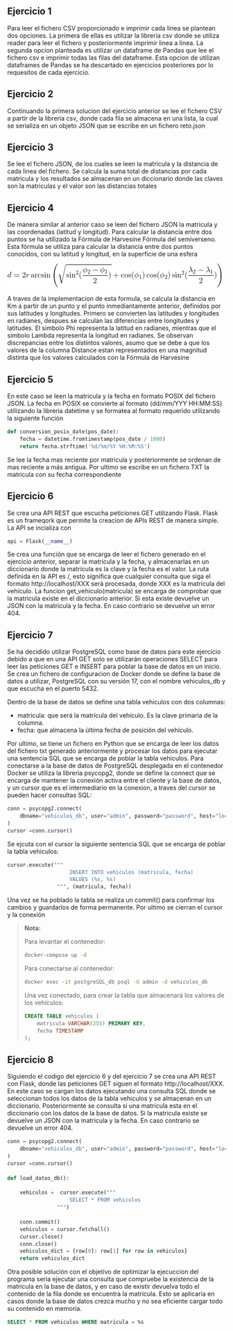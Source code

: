## Ejercicio 1
Para leer el fichero CSV proporcionado e imprimir cada linea se plantean dos opciones. La primera
de ellas es utilizar la libreria csv donde se utiliza reader para leer el fichero y posteriormente imprimir linea a linea. La segunda opcion planteada es utilizar un dataframe de Pandas que lee el fichero csv e imprimir todas las filas del dataframe. Esta opcion de utilizan dataframes de Pandas se ha descartado en ejercicios posteriores por lo requesitos de cada ejercicio.

## Ejercicio 2
Continuando la primera solucion del ejercicio anterior se lee el fichero CSV a partir de la libreria csv, donde cada fila se almacena en una lista, la cual se serializa en un objeto JSON que se escribe en un fichero reto.json

## Ejercicio 3
Se lee el fichero JSON, de los cuales se leen la matricula y la distancia de cada linea del fichero. Se calcula la suma total de distancias por cada matricula y los resultados se almacenan en un diccionario donde las claves son la matriculas y el valor son las distancias totales

## Ejercicio 4
De manera similar al anterior caso se leen del fichero JSON la matricula y las coordenadas (latitud y longitud). Para calcular la distancia entre dos puntos se ha utilizado la Fórmula de Harvesine Fórmula del semiverseno. Esta fórmula se utiliza para calcular la distancia entre dos puntos conocidos, con su latitud y longitud, en la superficie de una esfera

![Formula de Harvesine](./Harvesine.jpg)

A traves de la implementacion de esta formula, se calcula la distancia en Km a partir de un punto y el punto inmediantamente anterior, definidos por sus latitudes y longitudes. Primero se convierten las latitudes y longitudes en radianes, despues se calculan las diferencias entre longitudes y latitudes. El simbolo Phi representa la latitud en radianes, mientras que el simbolo Lambda representa la longitud en radianes. 
Se observan discrepancias entre los distintos valores, asumo que se debe a que los valores de la columna Distance estan representados en una magnitud distinta que los valores calculados con la Fórmula de Harvesine

## Ejercicio 5
En este caso se leen la matricula y la fecha en formato POSIX del fichero JSON. La fecha en POSIX se convierte al formato (dd/mm/YYY HH:MM:SS) utilizando la libreria datetime y se formatea al formato requerido utilizando la siguiente función
```python
def conversion_posix_date(pos_date):
    fecha = datetime.fromtimestamp(pos_date / 1000)
    return fecha.strftime('%d/%m/%Y %H:%M:%S')
```
Se lee la fecha mas reciente por matricula y posteriormente se ordenan de mas reciente a más antigua. Por ultimo se escribe en un fichero TXT la matricula con su fecha correspondiente

## Ejercicio 6 
Se crea una API REST que escucha peticiones GET utilizando Flask. Flask es un frameqork que permite la creacion de APIs REST de manera simple. La API se incializa con
```python
api = Flask(__name__)
```

Se crea una función que se encarga de leer el fichero generado en el ejercicio anterior, separar la matricula y la fecha, y almacenarlas en un diccionario donde la matrícula es la clave y la fecha es el valor.
La ruta definida en la API es /<matricula>, esto significa que cualquier consulta que siga el formato http://localhost/XXX será procesada, donde XXX es la matrícula del vehículo. La funcion get_vehiculo(matricula) se encarga de comprobar que la matricula existe en el diccionario anterior. Si esta existe devuelve un JSON con la matricula y la fecha. En caso contrario se devuelve un error 404.

## Ejercicio 7
Se ha decidido utilizar PostgreSQL como base de datos para este ejercicio debido a que en una API GET solo se utilizarán operaciones SELECT para leer las peticiones GET e INSERT para poblar la base de datos en un inicio.
Se crea un fichero de configuracion de Docker donde se define la base de datos a utilizar, PostgreSQL con su versión 17, con el nombre vehiculos_db y que escucha en el puerto 5432.

Dentro de la base de datos se define una tabla vehiculos con dos columnas:
- matricula: que será la matrícula del vehículo. Es la clave primaria de la columna.
- fecha: que almacena la última fecha de posición del vehículo.

Por ultimo, se tiene un fichero en Python que se encarga de leer los datos del fichero txt generado anteriormente y procesar los datos para ejecutar una sentencia SQL que se encarga de poblar la tabla vehiculos. Para conectarse a la base de datos de PostgreSQL desplegada en el contenedor Docker se utiliza la libreria psycopg2, donde se define la connect que se encarga de mantener la conexión activa entre el cliente y la base de datos,  y un cursor que es el intermediario en la conexion, a traves del cursor se pueden hacer consultas SQL:
```python
conn = psycopg2.connect(
    dbname="vehiculos_db", user="admin", password="password", host="localhost", port='5432'
)
cursor =conn.cursor()
```
Se ejcuta con el cursor la siguiente sentencia SQL que se encarga de poblar la tabla vehiculos:
```python
cursor.execute("""
                    INSERT INTO vehiculos (matricula, fecha) 
                    VALUES (%s, %s)
                """, (matricula, fecha))
```
Una vez se ha poblado la tabla se realiza un commit() para confirmar los cambios y guardarlos de forma permanente. Por ultimo se cierran el cursor y la conexión


> **Nota:**
> 
> Para levantar el contenedor:
> ```sh
> docker-compose up -d
> ```
> 
> Para conectarse al contenedor:
> ```sh
> docker exec -it postgreSQL_db psql -U admin -d vehiculos_db
> ```
> 
> Una vez conectado, para crear la tabla que almacenará los valores de los vehículos:
> ```sql
> CREATE TABLE vehiculos (
>     matricula VARCHAR(255) PRIMARY KEY,
>     fecha TIMESTAMP
> );
> ```

## Ejercicio 8
Siguiendo el codigo del ejercicio 6 y del ejercicio 7 se crea una API REST con Flask, donde las peticiones GET siguen el formato http://localhost/XXX. En este caso se cargan los datos ejecutando una consulta SQL donde se seleccionan todos los datos de la tabla vehiculos y se almacenan en un diccionario. Posteriormente se consulta si una matricula esta en el diccionario con los datos de la base de datos. Si la matricula existe se devuelve un JSON con la matricula y la fecha. En caso contrario se devuelve un error 404.
```python
conn = psycopg2.connect(
    dbname="vehiculos_db", user="admin", password="password", host="localhost", port='5432'
)
cursor =conn.cursor()

def load_datos_db():
    
    vehiculos =  cursor.execute("""
                    SELECT * FROM vehiculos
                """)
            
    conn.commit()  
    vehiculos = cursor.fetchall()  
    cursor.close()
    conn.close() 
    vehiculos_dict = {row[0]: row[1] for row in vehiculos}
    return vehiculos_dict
```

Otra posible solución con el objetivo de optimizar la ejecuccion del programa seria ejecutar una consulta que compruebe la existencia de la matricula en la base de datos, y en caso de existir devuelva todo el contenido de la fila donde se encuentra la matricula. Esto se aplicaría en casos donde la base de datos crezca mucho y no sea eficiente cargar todo su contenido en memoria. 
```sql
SELECT * FROM vehiculos WHERE matricula = %s
```
